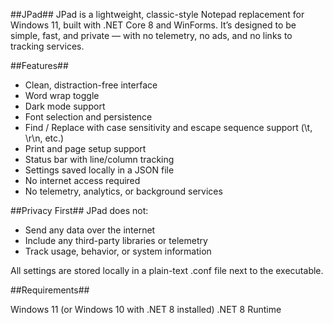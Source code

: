 ##JPad##
JPad is a lightweight, classic-style Notepad replacement for Windows 11, built with .NET Core 8 and WinForms. It’s designed to be simple, fast, and private — with no telemetry, no ads, and no links to tracking services.

##Features##

- Clean, distraction-free interface
- Word wrap toggle
- Dark mode support
- Font selection and persistence
- Find / Replace with case sensitivity and escape sequence support (\t, \r\n, etc.)
- Print and page setup support
- Status bar with line/column tracking
- Settings saved locally in a JSON file
- No internet access required
- No telemetry, analytics, or background services


##Privacy First##
JPad does not:

- Send any data over the internet
- Include any third-party libraries or telemetry
- Track usage, behavior, or system information

All settings are stored locally in a plain-text .conf file next to the executable.

##Requirements##

Windows 11 (or Windows 10 with .NET 8 installed)
.NET 8 Runtime